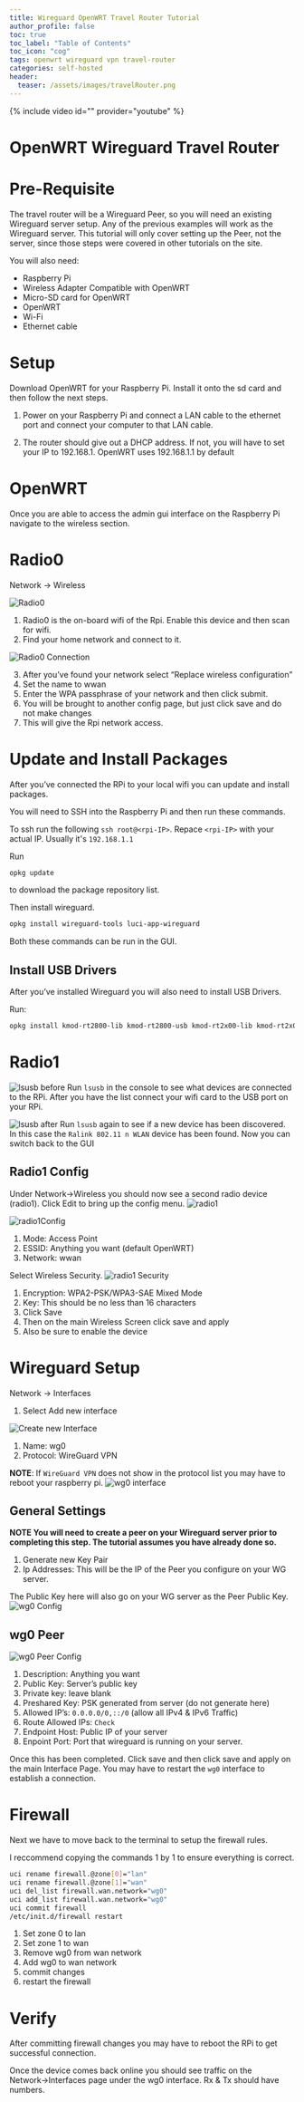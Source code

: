 ```yaml
---
title: Wireguard OpenWRT Travel Router Tutorial
author_profile: false
toc: true
toc_label: "Table of Contents"
toc_icon: "cog"
tags: openwrt wireguard vpn travel-router
categories: self-hosted
header:
  teaser: /assets/images/travelRouter.png
---
```

{% include video id="" provider="youtube" %}

# OpenWRT Wireguard Travel Router

# Pre-Requisite
The travel router will be a Wireguard Peer, so you will need an existing Wireguard server setup.
Any of the previous examples will work as the Wireguard server. This tutorial will only cover setting up the Peer, not the server, since those steps were covered in other tutorials on the site.

You will also need:
 - Raspberry Pi
 - Wireless Adapter Compatible with OpenWRT
 - Micro-SD card for OpenWRT
 - OpenWRT
 - Wi-Fi
 - Ethernet cable

# Setup
 Download OpenWRT for your Raspberry Pi. Install it onto the sd card and then follow the next steps.

1. Power on your Raspberry Pi and connect a LAN cable to the ethernet port and connect your computer to that LAN cable.

2. The router should give out a DHCP address. If not, you will have to set your IP to 192.168.1.
OpenWRT uses 192.168.1.1 by default


# OpenWRT
Once you are able to access the admin gui interface on the Raspberry Pi navigate to the wireless section.

# Radio0
Network -> Wireless

![Radio0](/assets/images/radio0.png)

1. Radio0 is the on-board wifi of the Rpi. Enable this device and then scan for wifi.
2. Find your home network and connect to it.

![Radio0 Connection](/assets/images/joinNetwork.png)

3. After you’ve found your network select “Replace wireless configuration”
4. Set the name to wwan
5. Enter the WPA passphrase of your network and then click submit.
6. You will be brought to another config page, but just click save and do not make changes
7. This will give the Rpi network access.


# Update and Install Packages
After you’ve connected the RPi to your local wifi you can update and install packages.

You will need to SSH into the Raspberry Pi and then run these commands.

To ssh run the following `ssh root@<rpi-IP>`. Repace `<rpi-IP>` with your actual IP. Usually it's `192.168.1.1`

Run 
```bash
opkg update
``` 
to download the package repository list.

Then install wireguard.
```bash
opkg install wireguard-tools luci-app-wireguard
```

Both these commands can be run in the GUI. 

## Install USB Drivers
After you’ve installed Wireguard you will also need to install USB Drivers.

Run: 
```bash
opkg install kmod-rt2800-lib kmod-rt2800-usb kmod-rt2x00-lib kmod-rt2x00-usb kmod-usb-core kmod-usb-uhci kmod-usb-ohci kmod-usb2 usbutils
```

# Radio1

![lsusb before](/assets/images/lsusb%20before.png)
Run `lsusb` in the console to see what devices are connected to the RPi. After you have the list connect your wifi card to the USB port on your RPi.

![lsusb after](/assets/images/lsusbafter.png)
Run `lsusb` again to see if a new device has been discovered. In this case the `Ralink 802.11 n WLAN` device has been found. Now you can switch back to the GUI

## Radio1 Config
Under Network→Wireless you should now see a second radio device (radio1). Click Edit to bring up the config menu.
![radio1](/assets/images/radio1.png)

![radio1Config](/assets/images/raido1.PNG)
1. Mode: Access Point
2. ESSID: Anything you want (default OpenWRT)
3. Network: wwan

Select Wireless Security.
![radio1 Security](/assets/images/radio1ConfigSecurity.png)

1. Encryption: WPA2-PSK/WPA3-SAE Mixed Mode
2. Key: This should be no less than 16 characters
3. Click Save
4. Then on the main Wireless Screen click save and apply
5. Also be sure to enable the device

# Wireguard Setup
Network → Interfaces
1. Select Add new interface

![Create new Interface](/assets/images/createNewInt.png)

1. Name: wg0
2. Protocol: WireGuard VPN

**NOTE**: If `WireGuard VPN` does not show in the protocol list you may have to reboot your raspberry pi.
![wg0 interface](/assets/images/wg0Interface.png)

## General Settings
**NOTE You will need to create a peer on your Wireguard server prior to completing this step. The tutorial assumes you have already done so.**

1. Generate new Key Pair
2. Ip Addresses: This will be the IP of the Peer you configure on your WG server.

The Public Key here will also go on your WG server as the Peer Public Key.
![wg0 Config](/assets/images/wg0Config.png)

## wg0 Peer
![wg0 Peer Config](/assets/images/peerConfig.png)

1. Description: Anything you want
2. Public Key: Server’s public key
3. Private key: leave blank
4. Preshared Key: PSK generated from server (do not generate here)
5. Allowed IP’s: `0.0.0.0/0,::/0` (allow all IPv4 & IPv6 Traffic)
6. Route Allowed IPs: `Check`
7. Endpoint Host: Public IP of your server
8. Enpoint Port: Port that wireguard is running on your server.

Once this has been completed. Click save and then click save and apply on the main Interface Page. You may have to restart the `wg0` interface to establish a connection.
# Firewall
Next we have to move back to the terminal to setup the firewall rules.

I reccommend copying the commands 1 by 1 to ensure everything is correct.
```bash
uci rename firewall.@zone[0]="lan"
uci rename firewall.@zone[1]="wan"
uci del_list firewall.wan.network="wg0"
uci add_list firewall.wan.network="wg0"
uci commit firewall
/etc/init.d/firewall restart
```

1. Set zone 0 to lan
2. Set zone 1 to wan
3. Remove wg0 from wan network
4. Add wg0 to wan network
5. commit changes
6. restart the firewall

# Verify
After committing firewall changes you may have to reboot the RPi to get successful connection.

Once the device comes back online you should see traffic on the Network→Interfaces page under the wg0 interface. Rx & Tx should have numbers.
